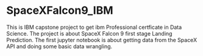 # SpaceXFalcon9_IBM
This is  IBM  capstone project to get ibm  Professional certficate in Data Science.
The project is about  SpaceX Falcon 9 first stage Landing Prediction.
The first jupyter notebook is about getting data from the SpaceX API and doing some basic data wrangling.

